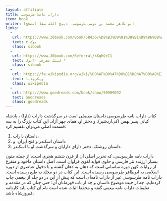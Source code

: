 ```yaml
---
layout: affiliate
title: داراب نامهٔ طرسوسی
item: book
writer: ابو طاهر محمد بن موسی طرسوسی، ذبیح الله صفا (مصحح)
links:
  - 
   url: https://www.30book.com/Book/58436/%D8%B3%D9%81%D8%B1%D9%86%D8%A7%D9%85%D9%87-%D8%A7%D8%A8%D9%86-%D8%A8%D8%B7%D9%88%D8%B7%D9%87-2%D8%AC%D9%84%D8%AF%DB%8C-%D8%A7%D8%A8%D9%88-%D8%B9%D8%A8%D8%AF%D8%A7%D9%84%D9%84%D9%87-%D9%85%D8%AD%D9%85%D8%AF-%D8%A8%D9%86-%D8%B9%D8%A8%D8%AF%D8%A7%D9%84%D9%84%D9%87-%D8%B7%D9%86%D8%AC%D9%87-%D8%A7%DB%8C-%DA%A9%D8%A7%D8%B1%D9%86%D8%A7%D9%85%D9%87
   text: ۳۰بوک
   class: sibook
  - 
   url: https://www.30book.com/Referral/kXqHQrI1
   text: لینک معرفی ۳۰بوک *
   class: sibook
  -
   url: https://fa.wikipedia.org/wiki/%D8%AF%D8%A7%D8%B1%D8%A7%D8%A8%E2%80%8C%D9%86%D8%A7%D9%85%D9%87
   text: ویکی‌پدیا
   class: wikipedia
  -
   url: https://www.goodreads.com/book/show/50909092
   text: Goodreads
   class: goodreads
---
```

کتاب داراب نامه طرسوسی داستان مفصلی است در سرگذشت داراب (دارا) ، پادشاه کیانی پسر بهمن (کی‌اردشیر)، و دختر او، همای چهر آزاد. این کتاب بزرگ را به سه قسمت اصلی می‌توان تقسیم کرد: 

1. داستان داراب،
2. داستان اسکندر و فتح ایران، و
3. داستان روشنک، دختر دارای دارایان و سرگذشت او با اسکندر.

 داراب نامه طرسوسی، که تحریر اصلی آن از قرن ششم هجری است، از جمله متون بسیار ارزنده نثر فارسی و حاوی فواید لغوی فراوان است. اصل داستان ماخوذ و متفرع از روایات کهن دوره ساسانی است که دهان به دهان گشته و با دخول عناصری از دوره اسلامی به ابوطاهر طرسوسی رسیده است. این کتاب در دو مجلد به طبع رسیده است. داراب نامه طرسوسی غیر از داراب نامه‌ای است که پیش از این در دو جلد از بیغمی چاپ کرده‌ایم، چه از حیث موضوع داستان و چه از باب قهرمانان آن؛ حتی چنان که در مقدمه و تعلیقات داراب نامه بیغمی گفته و محققا اثبات شده است نام آن کتاب باید کارنامه فیروزشاه باشد.
